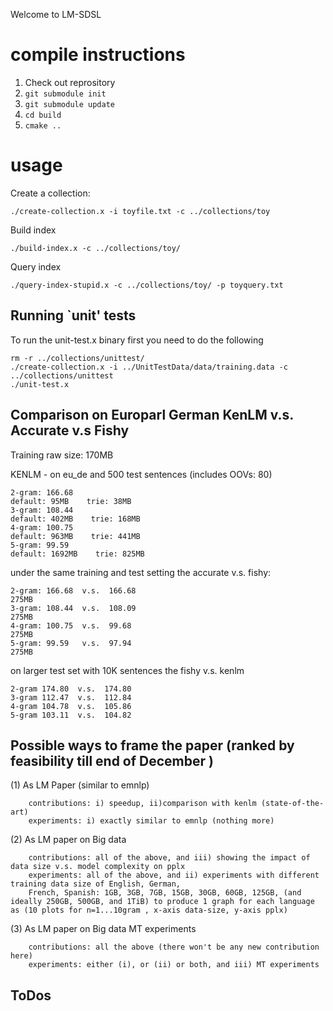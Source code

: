 Welcome to LM-SDSL

# compile instructions

1. Check out reprository
2. `git submodule init`
3. `git submodule update`
4. `cd build`
5. `cmake ..`

# usage

Create a collection:

```
./create-collection.x -i toyfile.txt -c ../collections/toy
```

Build index

```
./build-index.x -c ../collections/toy/
```

Query index

```
./query-index-stupid.x -c ../collections/toy/ -p toyquery.txt
```

## Running `unit' tests ##

To run the unit-test.x binary first you need to do the following
```
rm -r ../collections/unittest/
./create-collection.x -i ../UnitTestData/data/training.data -c ../collections/unittest
./unit-test.x
```
## Comparison on Europarl German KenLM v.s. Accurate v.s Fishy ##
Training raw size: 170MB

KENLM - on eu_de and 500 test sentences (includes OOVs:	80)
```
2-gram:	166.68	
default: 95MB    trie: 38MB
3-gram:	108.44
default: 402MB    trie: 168MB
4-gram:	100.75
default: 963MB    trie: 441MB
5-gram:	99.59
default: 1692MB    trie: 825MB
```
under the same training and test setting the accurate v.s. fishy:
```
2-gram:	166.68  v.s.  166.68
275MB
3-gram:	108.44  v.s.  108.09
275MB
4-gram:	100.75  v.s.  99.68
275MB
5-gram:	99.59   v.s.  97.94
275MB
```
on larger test set with 10K sentences the fishy v.s. kenlm
```
2-gram 174.80  v.s.  174.80
3-gram 112.47  v.s.  112.84
4-gram 104.78  v.s.  105.86
5-gram 103.11  v.s.  104.82
```
## Possible ways to frame the paper (ranked by feasibility till end of December ) ##
(1) As LM Paper (similar to emnlp)
```
    contributions: i) speedup, ii)comparison with kenlm (state-of-the-art)
    experiments: i) exactly similar to emnlp (nothing more)
```
(2) As LM paper on Big data
```
    contributions: all of the above, and iii) showing the impact of data size v.s. model complexity on pplx
    experiments: all of the above, and ii) experiments with different training data size of English, German,
    French, Spanish: 1GB, 3GB, 7GB, 15GB, 30GB, 60GB, 125GB, (and ideally 250GB, 500GB, and 1TiB) to produce 1 graph for each language as (10 plots for n=1...10gram , x-axis data-size, y-axis pplx)
```
(3) As LM paper on Big data MT experiments
```
    contributions: all the above (there won't be any new contribution here)
    experiments: either (i), or (ii) or both, and iii) MT experiments
```
## ToDos ##
